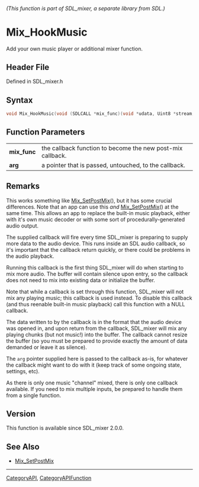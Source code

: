 ###### (This function is part of SDL_mixer, a separate library from SDL.)
# Mix_HookMusic

Add your own music player or additional mixer function.

## Header File

Defined in SDL_mixer.h

## Syntax

```c
void Mix_HookMusic(void (SDLCALL *mix_func)(void *udata, Uint8 *stream, int len), void *arg);

```

## Function Parameters

|                  |                                                            |
| ---------------- | ---------------------------------------------------------- |
| **mix_func**     | the callback function to become the new post-mix callback. |
| **arg**          | a pointer that is passed, untouched, to the callback.      |

## Remarks

This works something like [Mix_SetPostMix](Mix_SetPostMix)(), but it has
some crucial differences. Note that an app can use this _and_
[Mix_SetPostMix](Mix_SetPostMix)() at the same time. This allows an app to
replace the built-in music playback, either with it's own music decoder or
with some sort of procedurally-generated audio output.

The supplied callback will fire every time SDL_mixer is preparing to supply
more data to the audio device. This runs inside an SDL audio callback, so
it's important that the callback return quickly, or there could be problems
in the audio playback.

Running this callback is the first thing SDL_mixer will do when starting to
mix more audio. The buffer will contain silence upon entry, so the callback
does not need to mix into existing data or initialize the buffer.

Note that while a callback is set through this function, SDL_mixer will not
mix any playing music; this callback is used instead. To disable this
callback (and thus reenable built-in music playback) call this function
with a NULL callback.

The data written to by the callback is in the format that the audio device
was opened in, and upon return from the callback, SDL_mixer will mix any
playing chunks (but not music!) into the buffer. The callback cannot resize
the buffer (so you must be prepared to provide exactly the amount of data
demanded or leave it as silence).

The `arg` pointer supplied here is passed to the callback as-is, for
whatever the callback might want to do with it (keep track of some ongoing
state, settings, etc).

As there is only one music "channel" mixed, there is only one callback
available. If you need to mix multiple inputs, be prepared to handle them
from a single function.

## Version

This function is available since SDL_mixer 2.0.0.

## See Also

- [Mix_SetPostMix](Mix_SetPostMix)

----
[CategoryAPI](CategoryAPI), [CategoryAPIFunction](CategoryAPIFunction)


